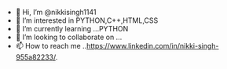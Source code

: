 - 👋 Hi, I’m @nikkisingh1141
- 👀 I’m interested in PYTHON,C++,HTML,CSS
- 🌱 I’m currently learning ...PYTHON
- 💞️ I’m looking to collaborate on ...
- 📫 How to reach me ..https://www.linkedin.com/in/nikki-singh-955a82233/.

<!---
nikkisingh1141/nikkisingh1141 is a ✨ special ✨ repository because its `README.md` (this file) appears on your GitHub profile.
You can click the Preview link to take a look at your changes.
--->
